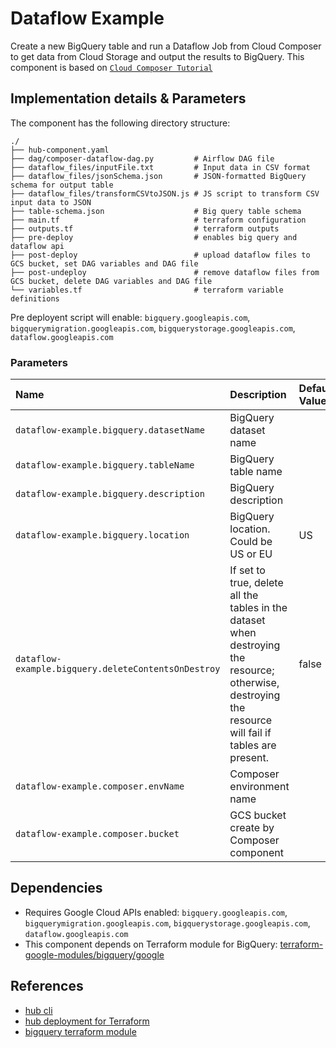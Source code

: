 # Dataflow Example

Create a new BigQuery table and run a Dataflow Job from Cloud Composer to get data from Cloud Storage and output the results to BigQuery.
This component is based on [`Cloud Composer Tutorial`](https://cloud.google.com/composer/docs/how-to/using/using-dataflow-template-operator)

## Implementation details & Parameters

The component has the following directory structure:

```text
./
├── hub-component.yaml
├── dag/composer-dataflow-dag.py         # Airflow DAG file
├── dataflow_files/inputFile.txt         # Input data in CSV format
├── dataflow_files/jsonSchema.json       # JSON-formatted BigQuery schema for output table
├── dataflow_files/transformCSVtoJSON.js # JS script to transform CSV input data to JSON
├── table-schema.json                    # Big query table schema
├── main.tf                              # terraform configuration
├── outputs.tf                           # terraform outputs
├── pre-deploy                           # enables big query and dataflow api
├── post-deploy                          # upload dataflow files to GCS bucket, set DAG variables and DAG file
├── post-undeploy                        # remove dataflow files from GCS bucket, delete DAG variables and DAG file
└── variables.tf                         # terraform variable definitions
```

Pre deployent script will enable: `bigquery.googleapis.com`, `bigquerymigration.googleapis.com`, `bigquerystorage.googleapis.com`, `dataflow.googleapis.com`

### Parameters

| Name      | Description | Default Value | Required
| :-------- | :--------   | :-------- | :--:
| `dataflow-example.bigquery.datasetName` | BigQuery dataset name | | x
| `dataflow-example.bigquery.tableName` | BigQuery table name | | x
| `dataflow-example.bigquery.description` | BigQuery description | |
| `dataflow-example.bigquery.location` | BigQuery location. Could be US or EU | US |
| `dataflow-example.bigquery.deleteContentsOnDestroy` | If set to true, delete all the tables in the dataset when destroying the resource; otherwise, destroying the resource will fail if tables are present.| false |
| `dataflow-example.composer.envName` | Composer environment name | | x
| `dataflow-example.composer.bucket` | GCS bucket create by Composer component | | x

## Dependencies

* Requires Google Cloud APIs enabled: `bigquery.googleapis.com`, `bigquerymigration.googleapis.com`, `bigquerystorage.googleapis.com`, `dataflow.googleapis.com`
* This component depends on Terraform module for BigQuery: [terraform-google-modules/bigquery/google](https://registry.terraform.io/modules/terraform-google-modules/bigquery/google/latest)

## References

* [hub cli](https://github.com/agilestacks/hub/wiki)
* [hub deployment for Terraform](https://github.com/agilestacks/hub-extensions/blob/gcp-extensions/documentation/hub-component-terraform.md)
* [bigquery terraform module](https://registry.terraform.io/modules/terraform-google-modules/bigquery/google/latest)
